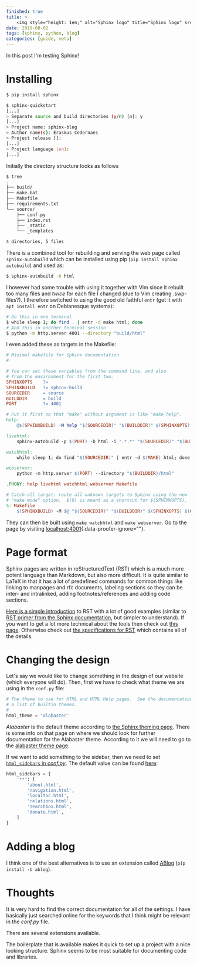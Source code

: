 ```yaml
---
finished: true
title: >
    <img style="height: 1em;" alt="Sphinx logo" title="Sphinx logo" src="/assets/images/sphinx_logo.png"/> Sphinx
date: 2019-08-02
tags: [sphinx, python, blog]
categories: [guide, meta]
---
```


In this post I'm testing Sphinx!

# Installing

```bash
$ pip install sphinx
```

```bash
$ sphinx-quickstart
[...]
> Separate source and build directories (y/n) [n]: y
[...]
> Project name: sphinx-blog
> Author name(s): Erasmus Cedernaes
> Project release []:
[...]
> Project language [en]:
[...]
```

Initially the directory structure looks as follows
```bash
$ tree
.
├── build/
├── make.bat
├── Makefile
├── requirements.txt
└── source/
    ├── conf.py
    ├── index.rst
    ├── _static
    └── _templates

4 directories, 5 files
```

There is a combined tool for rebuilding and serving the web page called `sphinx-autobuild` which can be installed using pip (`pip install sphinx autobuild`) and used as:
```bash
$ sphinx-autobuild -b html
```

I however had some trouble with using it together with Vim since it rebuilt too many files and *twice* for each file I changed (due to Vim creating .swp-files?). I therefore switched to using the good old faithful `entr` (get it with `apt install entr` on Debianesque systems):
```bash
# Do this in one terminal
$ while sleep 1; do find . | entr -d make html; done
# And this in another terminal session
$ python -m http.server 4001 --directory "build/html"
```

I even added these as targets in the Makefile:
```Makefile
# Minimal makefile for Sphinx documentation
#

# You can set these variables from the command line, and also
# from the environment for the first two.
SPHINXOPTS    ?=
SPHINXBUILD   ?= sphinx-build
SOURCEDIR     = source
BUILDDIR      = build
PORT          ?= 4001

# Put it first so that "make" without argument is like "make help".
help:
    @$(SPHINXBUILD) -M help "$(SOURCEDIR)" "$(BUILDDIR)" $(SPHINXOPTS) $(O)

livehtml:
    sphinx-autobuild -p $(PORT) -b html -i ".*.*" "$(SOURCEDIR)" "$(BUILDDIR)/html" $(SPHINXOPTS) $(O)

watchhtml:
    while sleep 1; do find "$(SOURCEDIR)" | entr -d $(MAKE) html; done

webserver:
    python -m http.server $(PORT) --directory "$(BUILDDIR)/html"

.PHONY: help livehtml watchhtml webserver Makefile

# Catch-all target: route all unknown targets to Sphinx using the new
# "make mode" option.  $(O) is meant as a shortcut for $(SPHINXOPTS).
%: Makefile
    $(SPHINXBUILD) -M $@ "$(SOURCEDIR)" "$(BUILDDIR)" $(SPHINXOPTS) $(O)

```

They can then be built using `make watchhtml` and `make webserver`. Go to the page by visiting [localhost:4001](http://localhost:4001){:data-proofer-ignore=""}.

# Page format
Sphinx pages are written in reStructuredText (RST) which is a much more potent language than Markdown, but also more difficult. It is quite similar to LaTeX in that it has a lot of predefined commands for common things like linking to manpages and rfc documents, labeling sections so they can be inter- and intralinked, adding footnotes/references and adding code sections.

[Here is a simple introduction](https://thomas-cokelaer.info/tutorials/sphinx/rest_syntax.html) to RST with a lot of good examples (similar to [RST primer from the Sphinx documentation](http://www.sphinx-doc.org/en/master/usage/restructuredtext/basics.html), but simpler to understand). If you want to get a lot more technical about the tools then check out [this page](https://www.devdungeon.com/content/restructuredtext-rst-tutorial-0). Otherwise check out [the specifications for RST](http://docutils.sourceforge.net/rst.html) which contains all of the details.

# Changing the design
Let's say we would like to change something in the design of our website (which everyone will do). Then, first we have to check what theme we are using in the `conf.py` file:
```python
# The theme to use for HTML and HTML Help pages.  See the documentation for
# a list of builtin themes.
#
html_theme = 'alabaster'
```

*Alabaster* is the default theme according to [the Sphinx theming page](http://www.sphinx-doc.org/en/master/usage/theming.html#builtin-themes). There is some info on that page on where we should look for further documentation for the Alabaster theme. According to it we will need to go to the [alabaster theme page](https://alabaster.readthedocs.io/en/latest/index.html).

If we want to add something to the sidebar, then we need to set [`html_sidebars` in *conf.py*](http://www.sphinx-doc.org/en/master/usage/configuration.html#confval-html_sidebars). The default value can be found [here](https://alabaster.readthedocs.io/en/latest/installation.html):
```python
html_sidebars = {
    '**': [
        'about.html',
        'navigation.html',
        'localtoc.html',
        'relations.html',
        'searchbox.html',
        'donate.html',
    ]
}
```

# Adding a blog
I think one of the best alternatives is to use an extension called [ABlog](https://ablog.readthedocs.io/) (`pip install -U ablog`).

# Thoughts
It is very hard to find the correct documentation for all of the settings. I have basically just searched online for the keywords that I think might be relevant in the *conf.py* file.

There are several extensions available.

The boilerplate that is available makes it quick to set up a project with a nice looking structure.
Sphinx seems to be most suitable for documenting code and libraries.
